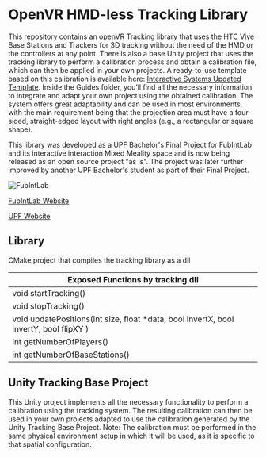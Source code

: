# OpenVR HMD-less Tracking Library

This repository contains an openVR Tracking library that uses the HTC Vive Base Stations and Trackers for 3D tracking without the need of the HMD or the controllers at any point.
There is also a base Unity project that uses the tracking library to perform a calibration process and obtain a calibration file, which can then be applied in your own projects. A ready-to-use template based on this calibration is available here: [Interactive Systems Updated Template](https://github.com/PauAmetller/InteractiveSystemsUpdatedTemplate/tree/main).
Inside the Guides folder, you’ll find all the necessary information to integrate and adapt your own project using the obtained calibration. The system offers great adaptability and can be used in most environments, with the main requirement being that the projection area must have a four-sided, straight-edged layout with right angles (e.g., a rectangular or square shape).

This library was developed as a UPF Bachelor's Final Project for FubIntLab and its interactive interaction Mixed Meality space and is now being released as an open source project "as is". The project was later further improved by another UPF Bachelor's student as part of their Final Project.

![FubIntLab](https://www.upf.edu/documents/8512687/0/FubIntLab.jpg/a5f726e4-2cdd-099b-98ae-04c76f221b63?t=1552667793987)

[FubIntLab Website](https://www.upf.edu/web/fubintlab)

[UPF Website](https://www.upf.edu/)
## Library

CMake project that compiles the tracking library as a dll

|Exposed Functions by tracking.dll|
|---|
| void startTracking() |
| void stopTracking() |
| void updatePositions(int size, float *data, bool invertX, bool invertY, bool flipXY )|
| int getNumberOfPlayers() |
| int getNumberOfBaseStations() |

## Unity Tracking Base Project

This Unity project implements all the necessary functionality to perform a calibration using the tracking system. The resulting calibration can then be used in your own projects adapted to use the calibration generated by the Unity Tracking Base Project.
Note: The calibration must be performed in the same physical environment setup in which it will be used, as it is specific to that spatial configuration.
